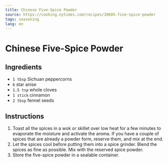 ```yaml
---
title: Chinese Five-Spice Powder
source: https://cooking.nytimes.com/recipes/10605-five-spice-powder
tags: seasoning
lang: en
---
```


# Chinese Five-Spice Powder

## Ingredients

* `1 tbsp` Sichuan peppercorns
* `6` star anise
* `1.5 tsp` whole cloves
* `1 stick` cinnamon
* `2 tbsp` fennel seeds

## Instructions

1. Toast all the spices in a wok or skillet over low heat for a few minutes to evaporate the moisture and activate the aroma. If you have a couple of spices that are already a powder form, reserve them, and mix at the end.
1. Let the spices cool before putting them into a spice grinder. Blend the spices as fine as possible. Mix with the reserved spice powder.
1. Store the five-spice powder in a sealable container.

